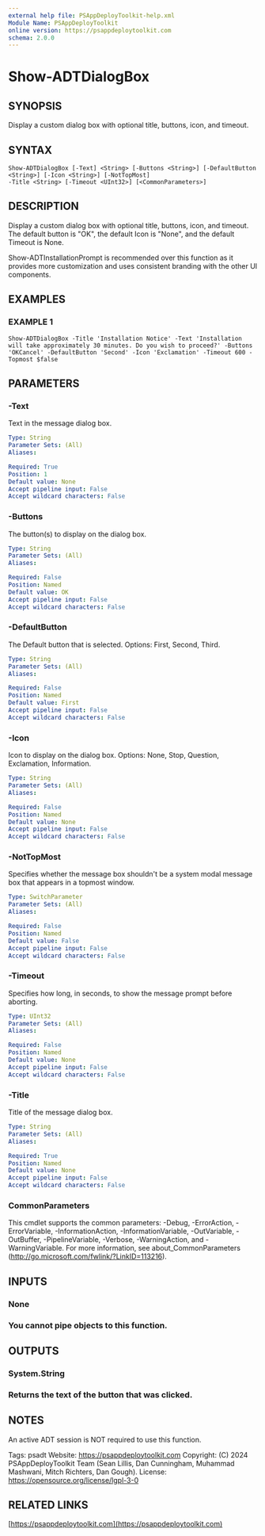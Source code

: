```yaml
---
external help file: PSAppDeployToolkit-help.xml
Module Name: PSAppDeployToolkit
online version: https://psappdeploytoolkit.com
schema: 2.0.0
---
```


# Show-ADTDialogBox

## SYNOPSIS
Display a custom dialog box with optional title, buttons, icon, and timeout.

## SYNTAX

```
Show-ADTDialogBox [-Text] <String> [-Buttons <String>] [-DefaultButton <String>] [-Icon <String>] [-NotTopMost]
-Title <String> [-Timeout <UInt32>] [<CommonParameters>]
```

## DESCRIPTION
Display a custom dialog box with optional title, buttons, icon, and timeout.
The default button is "OK", the default Icon is "None", and the default Timeout is None.

Show-ADTInstallationPrompt is recommended over this function as it provides more customization and uses consistent branding with the other UI components.

## EXAMPLES

### EXAMPLE 1
```
Show-ADTDialogBox -Title 'Installation Notice' -Text 'Installation will take approximately 30 minutes. Do you wish to proceed?' -Buttons 'OKCancel' -DefaultButton 'Second' -Icon 'Exclamation' -Timeout 600 -Topmost $false
```

## PARAMETERS

### -Text
Text in the message dialog box.

```yaml
Type: String
Parameter Sets: (All)
Aliases:

Required: True
Position: 1
Default value: None
Accept pipeline input: False
Accept wildcard characters: False
```

### -Buttons
The button(s) to display on the dialog box.

```yaml
Type: String
Parameter Sets: (All)
Aliases:

Required: False
Position: Named
Default value: OK
Accept pipeline input: False
Accept wildcard characters: False
```

### -DefaultButton
The Default button that is selected.
Options: First, Second, Third.

```yaml
Type: String
Parameter Sets: (All)
Aliases:

Required: False
Position: Named
Default value: First
Accept pipeline input: False
Accept wildcard characters: False
```

### -Icon
Icon to display on the dialog box.
Options: None, Stop, Question, Exclamation, Information.

```yaml
Type: String
Parameter Sets: (All)
Aliases:

Required: False
Position: Named
Default value: None
Accept pipeline input: False
Accept wildcard characters: False
```

### -NotTopMost
Specifies whether the message box shouldn't be a system modal message box that appears in a topmost window.

```yaml
Type: SwitchParameter
Parameter Sets: (All)
Aliases:

Required: False
Position: Named
Default value: False
Accept pipeline input: False
Accept wildcard characters: False
```

### -Timeout
Specifies how long, in seconds, to show the message prompt before aborting.

```yaml
Type: UInt32
Parameter Sets: (All)
Aliases:

Required: False
Position: Named
Default value: None
Accept pipeline input: False
Accept wildcard characters: False
```

### -Title
Title of the message dialog box.

```yaml
Type: String
Parameter Sets: (All)
Aliases:

Required: True
Position: Named
Default value: None
Accept pipeline input: False
Accept wildcard characters: False
```

### CommonParameters
This cmdlet supports the common parameters: -Debug, -ErrorAction, -ErrorVariable, -InformationAction, -InformationVariable, -OutVariable, -OutBuffer, -PipelineVariable, -Verbose, -WarningAction, and -WarningVariable.
For more information, see about_CommonParameters (http://go.microsoft.com/fwlink/?LinkID=113216).

## INPUTS

### None
### You cannot pipe objects to this function.
## OUTPUTS

### System.String
### Returns the text of the button that was clicked.
## NOTES
An active ADT session is NOT required to use this function.

Tags: psadt
Website: https://psappdeploytoolkit.com
Copyright: (C) 2024 PSAppDeployToolkit Team (Sean Lillis, Dan Cunningham, Muhammad Mashwani, Mitch Richters, Dan Gough).
License: https://opensource.org/license/lgpl-3-0

## RELATED LINKS

[https://psappdeploytoolkit.com](https://psappdeploytoolkit.com)
